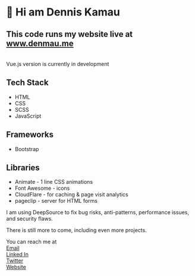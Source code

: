 # 👋 Hi am Dennis Kamau

## This code runs my website live at <a href="https://www.denmau.me">www.denmau.me</a>

<br />
Vue.js version is currently in development

## Tech Stack

- HTML
- CSS
- SCSS
- JavaScript

## Frameworks

- Bootstrap

## Libraries

- Animate - 1 line CSS animations
- Font Awesome - icons
- CloudFlare - for caching & page visit analytics
- pageclip - server for HTML forms

I am using DeepSource to fix bug risks, anti-patterns, performance issues, and security flaws.

There is still more to come, including even more projects.

You can reach me at
<br />
[Email](mailto:dmkamau475@gmail.com)
<br />
[Linked In](https://www.linkedin.com/in/denmau)
<br />
[Twitter](https://www.twitter.com/denmau6)
<br />
[Website](https://www.denmau.me)
